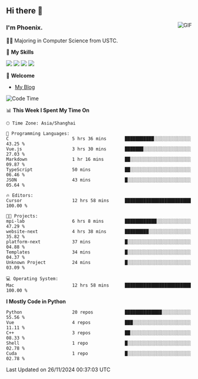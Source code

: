 ## Hi there 👋
<img align="right" alt="GIF" src="https://raw.githubusercontent.com/JoeyBling/JoeyBling/master/pic/pusheencode.gif" />

### I'm Phoenix.

👨‍🎓 Majoring in Computer Science from USTC.

🌟 **My Skills**

![](https://img.shields.io/badge/-Python-3e74a2?style=flat-square&logo=Python&logoColor=fff)
![](https://img.shields.io/badge/-C++-9f62a5?style=flat&logo=cplusplus&logoColor=white)
![](https://img.shields.io/badge/-Linux-185886?style=flat-square&logo=Linux&logoColor=fff)
![](https://img.shields.io/badge/-Rust-ff4136?style=flat-square&logo=Rust&logoColor=fff)

💬 **Welcome**

- [My Blog](https://ysy-phoenix.github.io/)

<!--START_SECTION:waka-->
![Code Time](http://img.shields.io/badge/Code%20Time-983%20hrs%2025%20mins-blue)

📊 **This Week I Spent My Time On** 

```text
🕑︎ Time Zone: Asia/Shanghai

💬 Programming Languages: 
C                        5 hrs 36 mins       ███████████░░░░░░░░░░░░░░   43.25 % 
Vue.js                   3 hrs 30 mins       ███████░░░░░░░░░░░░░░░░░░   27.03 % 
Markdown                 1 hr 16 mins        ██░░░░░░░░░░░░░░░░░░░░░░░   09.87 % 
TypeScript               50 mins             ██░░░░░░░░░░░░░░░░░░░░░░░   06.46 % 
JSON                     43 mins             █░░░░░░░░░░░░░░░░░░░░░░░░   05.64 % 

🔥 Editors: 
Cursor                   12 hrs 58 mins      █████████████████████████   100.00 % 

🐱‍💻 Projects: 
mpi-lab                  6 hrs 8 mins        ████████████░░░░░░░░░░░░░   47.29 % 
website-next             4 hrs 38 mins       █████████░░░░░░░░░░░░░░░░   35.82 % 
platform-next            37 mins             █░░░░░░░░░░░░░░░░░░░░░░░░   04.88 % 
Templates                34 mins             █░░░░░░░░░░░░░░░░░░░░░░░░   04.37 % 
Unknown Project          24 mins             █░░░░░░░░░░░░░░░░░░░░░░░░   03.09 % 

💻 Operating System: 
Mac                      12 hrs 58 mins      █████████████████████████   100.00 % 
```

**I Mostly Code in Python** 

```text
Python                   20 repos            ██████████████░░░░░░░░░░░   55.56 % 
Vue                      4 repos             ███░░░░░░░░░░░░░░░░░░░░░░   11.11 % 
C++                      3 repos             ██░░░░░░░░░░░░░░░░░░░░░░░   08.33 % 
Shell                    1 repo              █░░░░░░░░░░░░░░░░░░░░░░░░   02.78 % 
Cuda                     1 repo              █░░░░░░░░░░░░░░░░░░░░░░░░   02.78 % 
```




 Last Updated on 26/11/2024 00:37:03 UTC
<!--END_SECTION:waka-->

<!--
**ysy-phoenix/ysy-phoenix** is a ✨ _special_ ✨ repository because its `README.md` (this file) appears on your GitHub profile.

Here are some ideas to get you started:

- 🔭 I’m currently working on ...
- 🌱 I’m currently learning ...
- 👯 I’m looking to collaborate on ...
- 🤔 I’m looking for help with ...
- 💬 Ask me about ...
- 📫 How to reach me: ...
- 😄 Pronouns: ...
- ⚡ Fun fact: ...
-->
